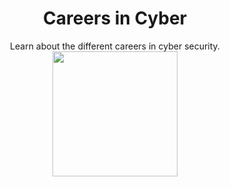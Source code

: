 # <div align="center">Careers in Cyber</div>
<div align="center">Learn about the different careers in cyber security.
</div>

<div align="center">
  <img src="https://github.com/user-attachments/assets/fe474298-e068-4485-81f3-47d8117eafab" height="200px"></img>
</div>
